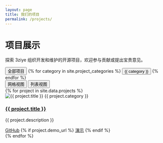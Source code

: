 ```yaml
---
layout: page
title: 我们的项目
permalink: /projects/
---
```


<div class="page-container">

# 项目展示

探索 3ziye 组织开发和维护的开源项目，欢迎参与贡献或提出宝贵意见。

<div class="project-filters">
  <div class="filter-controls">
    <button class="filter-btn active" data-filter="all">全部项目</button>
    {% for category in site.project_categories %}
      <button class="filter-btn" data-filter="{{ category | downcase | replace: ' ', '-' }}">
        {{ category }}
      </button>
    {% endfor %}
  </div>
  <div class="view-controls">
    <button class="view-btn active" data-view="grid">
      <i class="fas fa-th"></i> 网格视图
    </button>
    <button class="view-btn" data-view="list">
      <i class="fas fa-list"></i> 列表视图
    </button>
  </div>
</div>

<div class="project-container grid-view">
  {% for project in site.data.projects %}
    <div class="project-item" data-category="{{ project.category | downcase | replace: ' ', '-' }}">
      <div class="project-card">
        <div class="project-image">
          <img src="/assets/images/projects/{{ project.image }}" alt="{{ project.title }}">
          <span class="project-category">{{ project.category }}</span>
        </div>
        <div class="project-info">
          <h3 class="project-title">
            <a href="{{ project.github_url }}" target="_blank">{{ project.title }}</a>
          </h3>
          <p class="project-description">{{ project.description }}</p>
          <div class="project-actions">
            <a href="{{ project.github_url }}" target="_blank" class="btn primary-btn">GitHub</a>
            {% if project.demo_url %}
              <a href="{{ project.demo_url }}" target="_blank" class="btn secondary-btn">演示</a>
            {% endif %}
          </div>
        </div>
      </div>
    </div>
  {% endfor %}
</div>
</div>
    